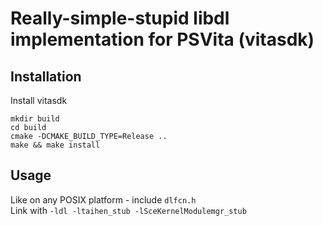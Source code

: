 # Really-simple-stupid libdl implementation for PSVita (vitasdk)

## Installation
Install vitasdk
```
mkdir build
cd build
cmake -DCMAKE_BUILD_TYPE=Release ..
make && make install
```

## Usage

Like on any POSIX platform - include `dlfcn.h`  
Link with `-ldl -ltaihen_stub -lSceKernelModulemgr_stub`